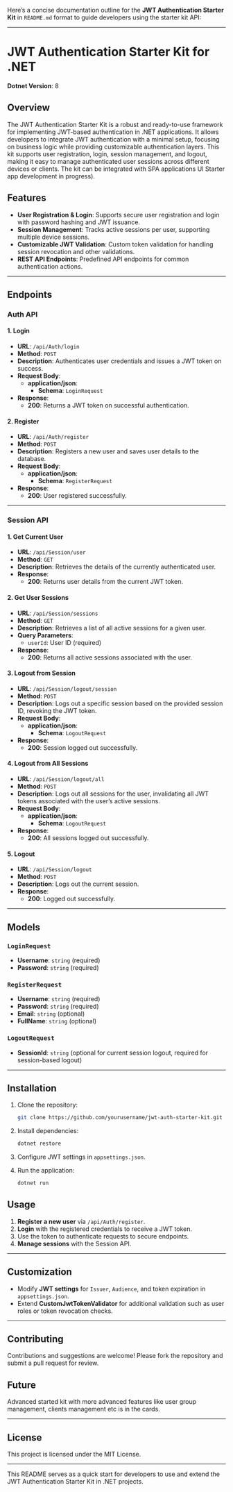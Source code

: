 Here’s a concise documentation outline for the **JWT Authentication Starter Kit** in `README.md` format to guide developers using the starter kit API:

---

# JWT Authentication Starter Kit for .NET

**Dotnet Version**: 8

## Overview

The JWT Authentication Starter Kit is a robust and ready-to-use framework for implementing JWT-based authentication in .NET applications. 
It allows developers to integrate JWT authentication with a minimal setup, focusing on business logic while providing customizable authentication layers. 
This kit supports user registration, login, session management, and logout, making it easy to manage authenticated user sessions across different devices or clients. 
The kit can be integrated with SPA applications UI Starter app development in progress).

## Features

- **User Registration & Login**: Supports secure user registration and login with password hashing and JWT issuance.
- **Session Management**: Tracks active sessions per user, supporting multiple device sessions.
- **Customizable JWT Validation**: Custom token validation for handling session revocation and other validations.
- **REST API Endpoints**: Predefined API endpoints for common authentication actions.

---

## Endpoints

### **Auth API**

#### 1. **Login**
- **URL**: `/api/Auth/login`
- **Method**: `POST`
- **Description**: Authenticates user credentials and issues a JWT token on success.
- **Request Body**:
  - **application/json**:
    - **Schema**: `LoginRequest`
- **Response**:
  - **200**: Returns a JWT token on successful authentication.

#### 2. **Register**
- **URL**: `/api/Auth/register`
- **Method**: `POST`
- **Description**: Registers a new user and saves user details to the database.
- **Request Body**:
  - **application/json**:
    - **Schema**: `RegisterRequest`
- **Response**:
  - **200**: User registered successfully.

---

### **Session API**

#### 1. **Get Current User**
- **URL**: `/api/Session/user`
- **Method**: `GET`
- **Description**: Retrieves the details of the currently authenticated user.
- **Response**:
  - **200**: Returns user details from the current JWT token.

#### 2. **Get User Sessions**
- **URL**: `/api/Session/sessions`
- **Method**: `GET`
- **Description**: Retrieves a list of all active sessions for a given user.
- **Query Parameters**:
  - `userId`: User ID (required)
- **Response**:
  - **200**: Returns all active sessions associated with the user.

#### 3. **Logout from Session**
- **URL**: `/api/Session/logout/session`
- **Method**: `POST`
- **Description**: Logs out a specific session based on the provided session ID, revoking the JWT token.
- **Request Body**:
  - **application/json**:
    - **Schema**: `LogoutRequest`
- **Response**:
  - **200**: Session logged out successfully.

#### 4. **Logout from All Sessions**
- **URL**: `/api/Session/logout/all`
- **Method**: `POST`
- **Description**: Logs out all sessions for the user, invalidating all JWT tokens associated with the user’s active sessions.
- **Request Body**:
  - **application/json**:
    - **Schema**: `LogoutRequest`
- **Response**:
  - **200**: All sessions logged out successfully.

#### 5. **Logout**
- **URL**: `/api/Session/logout`
- **Method**: `POST`
- **Description**: Logs out the current session.
- **Response**:
  - **200**: Logged out successfully.

---

## Models

### `LoginRequest`
- **Username**: `string` (required)
- **Password**: `string` (required)

### `RegisterRequest`
- **Username**: `string` (required)
- **Password**: `string` (required)
- **Email**: `string` (optional)
- **FullName**: `string` (optional)

### `LogoutRequest`
- **SessionId**: `string` (optional for current session logout, required for session-based logout)

---

## Installation

1. Clone the repository:
   ```sh
   git clone https://github.com/yourusername/jwt-auth-starter-kit.git
   ```
2. Install dependencies:
   ```sh
   dotnet restore
   ```
3. Configure JWT settings in `appsettings.json`.

4. Run the application:
   ```sh
   dotnet run
   ```

## Usage

1. **Register a new user** via `/api/Auth/register`.
2. **Login** with the registered credentials to receive a JWT token.
3. Use the token to authenticate requests to secure endpoints.
4. **Manage sessions** with the Session API.

---

## Customization

- Modify **JWT settings** for `Issuer`, `Audience`, and token expiration in `appsettings.json`.
- Extend **CustomJwtTokenValidator** for additional validation such as user roles or token revocation checks.

---

## Contributing

Contributions and suggestions are welcome! Please fork the repository and submit a pull request for review.

## Future

Advanced started kit with more advanced features like user group management, clients management etc is in the cards.

---

## License

This project is licensed under the MIT License.

---

This README serves as a quick start for developers to use and extend the JWT Authentication Starter Kit in .NET projects.
